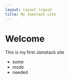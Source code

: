 ```yaml
---
layout: layout.liquid
title: My Jamstack site
---
```


# Welcome

This is my first Jamstack site

- some
- mods
- needed
